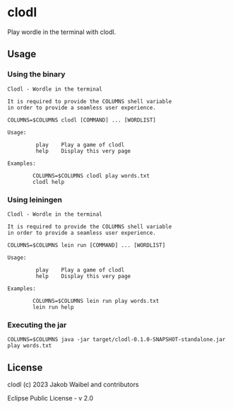 # clodl

Play wordle in the terminal with clodl.

## Usage

### Using the binary
```
Clodl - Wordle in the terminal

It is required to provide the COLUMNS shell variable
in order to provide a seamless user experience.

COLUMNS=$COLUMNS clodl [COMMAND] ... [WORDLIST]

Usage: 

         play    Play a game of clodl
         help    Display this very page

Examples:

        COLUMNS=$COLUMNS clodl play words.txt
        clodl help
```

### Using leiningen
```
Clodl - Wordle in the terminal

It is required to provide the COLUMNS shell variable
in order to provide a seamless user experience.

COLUMNS=$COLUMNS lein run [COMMAND] ... [WORDLIST]

Usage: 

         play    Play a game of clodl
         help    Display this very page

Examples:

        COLUMNS=$COLUMNS lein run play words.txt
        lein run help
```

### Executing the jar
```
COLUMNS=$COLUMNS java -jar target/clodl-0.1.0-SNAPSHOT-standalone.jar play words.txt
```

## License

clodl (c) 2023 Jakob Waibel and contributors

Eclipse Public License - v 2.0
